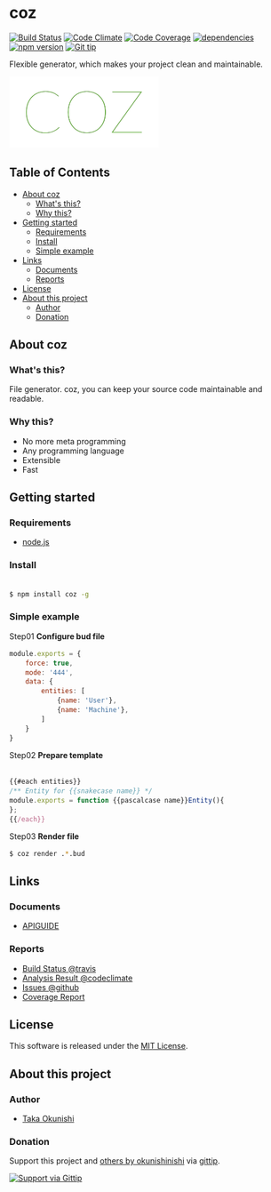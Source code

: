 coz
=====
<!-- Badge start -->

[![Build Status][my_travis_badge_url]][my_travis_url]
[![Code Climate][my_codeclimate_badge_url]][my_codeclimate_url]
[![Code Coverage][my_codeclimate_coverage_badge_url]][my_codeclimate_url]
[![dependencies][my_gemnasium_badge_url]][my_gemnasium_url]
[![npm version][my_npm_budge_url]][my_npm_url]
[![Git tip][my_gittip_budge_url]][my_gittip_url]
<!-- Badge end -->


Flexible generator, which makes your project clean and maintainable.

<!-- Banner start -->

<a href="my_npm_url"><img style="height:128px;" src="assets/images/coz-banner.png" height="128"></a>&nbsp;
<!-- Banner end -->

Table of Contents
-----
- [About coz](#01-about)
    - [What's this?](#01-about--whats-this)
    - [Why this?](#01-about--why-this)
- [Getting started](#02-howto)
    - [Requirements](#02-howto--requirements)
    - [Install](#02-howto--install)
    - [Simple example](#02-howto--simple-example)
- [Links](#09-links)
    - [Documents](#09-links--documents)
    - [Reports](#09-links--reports)
- [License](#10-license)
- [About this project](#11-project)
    - [Author](#11-project--author)
    - [Donation](#11-project--donation)


<a name="01-about"></a>
About coz
------

<a name="01-about--whats-this"></a>
### What's this?

File generator.
coz, you can keep your source code maintainable and readable.



<a name="01-about--why-this"></a>
### Why this?

+ No more meta programming
+ Any programming language
+ Extensible
+ Fast


<a name="02-howto"></a>
Getting started
------

<a name="02-howto--requirements"></a>
### Requirements

+ [node.js][nodejs_url]


<a name="02-howto--install"></a>
### Install

```bash

$ npm install coz -g

```

<a name="02-howto--simple-example"></a>
### Simple example

Step01 **Configure bud file**

```Javascript
module.exports = {
    force: true,
    mode: '444',
    data: {
        entities: [
            {name: 'User'},
            {name: 'Machine'},
        ]
    }
}
```

Step02 **Prepare template**
```Javascript

{{#each entities}}
/** Entity for {{snakecase name}} */
module.exports = function {{pascalcase name}}Entity(){
};
{{/each}}

```

Step03 **Render file**
```bash
$ coz render .*.bud
```
<a name="09-links"></a>
Links
------

<a name="09-links--documents"></a>
### Documents

+ [APIGUIDE][my_apiguide_url]

<a name="09-links--reports"></a>
### Reports

+ [Build Status @travis][my_travis_url]
+ [Analysis Result @codeclimate][my_codeclimate_url]
+ [Issues @github](https://github.com/okunishinishi/coz/issues)
+ [Coverage Report][my_coverage_url]

<a name="10-license"></a>
License
-------
This software is released under the [MIT License][my_license_url].

<a name="11-project"></a>
About this project
--------

<a name="11-project--author"></a>
### Author

+ [Taka Okunishi](http://okunishitaka.com)

<a name="11-project--donation"></a>
### Donation

Support this project and [others by okunishinishi][my_gittip_url] via [gittip][my_gittip_url].

[<img src="https://rawgithub.com/twolfson/gittip-badge/0.2.0/dist/gittip.png" alt="Support via Gittip"/>][my_gittip_url]


<!-- Links start -->

[nodejs_url]: http://nodejs.org/
[my_license_url]: http://raw.github.com/okunishinishi/coz/master/LICENSE
[my_travis_url]: http://travis-ci.org/okunishinishi/coz
[my_travis_badge_url]: http://img.shields.io/travis/okunishinishi/coz.svg?style=flat
[my_codeclimate_url]: http://codeclimate.com/github/okunishinishi/coz
[my_codeclimate_badge_url]: http://img.shields.io/codeclimate/github/okunishinishi/coz.svg?style=flat
[my_codeclimate_coverage_badge_url]: http://img.shields.io/codeclimate/coverage/github/okunishinishi/coz.svg?style=flat
[my_apiguide_url]: http://okunishinishi.github.io/coz/apiguide/
[my_coverage_url]: http://okunishinishi.github.io/coz/coverage/lcov-report
[my_coverage_report_url]: http://okunishinishi.github.io/coz/coverage/lcov-report/
[my_gittip_url]: http://www.gittip.com/okunishinishi/
[my_gittip_budge_url]: http://img.shields.io/gittip/okunishinishi.svg?style=flat
[my_npm_url]: http://www.npmjs.org/package/coz
[my_npm_budge_url]: http://img.shields.io/npm/v/coz.svg?style=flat
[my_tag_url]: http://github.com/okunishinishi/coz/releases/tag/
[my_tag_badge_url]: http://img.shields.io/github/tag/okunishinishi/coz.svg?style=flat
[my_gemnasium_url]: http://gemnasium.com/okunishinishi/coz
[my_gemnasium_badge_url]: http://img.shields.io/gemnasium/okunishinishi/coz.svg?style=flat
<!-- Links end-->